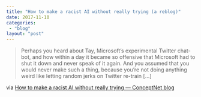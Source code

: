 ```yaml
---
title: "How to make a racist AI without really trying (a reblog)"
date: 2017-11-10
categories: 
 - "blog"
layout: "post"
---
```


> Perhaps you heard about Tay, Microsoft’s experimental Twitter chat-bot, and how within a day it became so offensive that Microsoft had to shut it down and never speak of it again. And you assumed that you would never make such a thing, because you’re not doing anything weird like letting random jerks on Twitter re-train […]

via [How to make a racist AI without really trying — ConceptNet blog](http://blog.conceptnet.io/2017/07/13/how-to-make-a-racist-ai-without-really-trying/)
